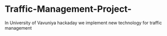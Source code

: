 # Traffic-Management-Project-
In University of Vavuniya hackaday we implement new technology for traffic management 

